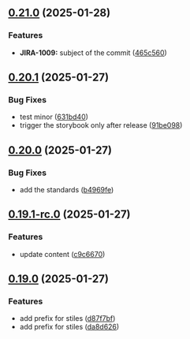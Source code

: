 ## [0.21.0](https://github.com/barbaraschiavinato/accelerator-component-library/compare/v0.20.1...v0.21.0) (2025-01-28)


### Features

* **JIRA-1009:** subject of the commit ([465c560](https://github.com/barbaraschiavinato/accelerator-component-library/commit/465c56015166a3f25385dbfc2751d03244f3fcc2))

## [0.20.1](https://github.com/barbaraschiavinato/accelerator-component-library/compare/v0.20.0...v0.20.1) (2025-01-27)


### Bug Fixes

* test minor ([631bd40](https://github.com/barbaraschiavinato/accelerator-component-library/commit/631bd40eaa528470d9873b7b08ce1f50e036a9b5))
* trigger the storybook only after release ([91be098](https://github.com/barbaraschiavinato/accelerator-component-library/commit/91be09826e44de5da1385467e177fd1b112eb269))

## [0.20.0](https://github.com/barbaraschiavinato/accelerator-component-library/compare/v0.19.1-rc.0...v0.20.0) (2025-01-27)


### Bug Fixes

* add the standards ([b4969fe](https://github.com/barbaraschiavinato/accelerator-component-library/commit/b4969fefab32412c821bce3331421787a380fd36))

## [0.19.1-rc.0](https://github.com/barbaraschiavinato/accelerator-component-library/compare/v0.19.0...v0.19.1-rc.0) (2025-01-27)


### Features

* update content ([c9c6670](https://github.com/barbaraschiavinato/accelerator-component-library/commit/c9c6670796b3739f75c3da5013f3943d4a586121))

## [0.19.0](https://github.com/barbaraschiavinato/accelerator-component-library/compare/v0.18.0...v0.19.0) (2025-01-27)


### Features

* add prefix for stiles ([d87f7bf](https://github.com/barbaraschiavinato/accelerator-component-library/commit/d87f7bfdddee4721b2b99fb8975a03c09e08b656))
* add prefix for stiles ([da8d626](https://github.com/barbaraschiavinato/accelerator-component-library/commit/da8d626e03d9dc8be8cb4d5d6875d1196b5f12c9))

